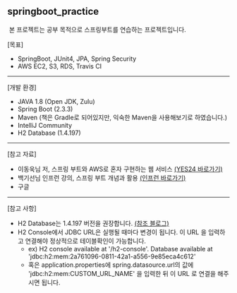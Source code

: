 ## springboot_practice

&nbsp;본 프로젝트는 공부 목적으로 스프링부트를 연습하는 프로젝트입니다.

[목표]
+ SpringBoot, JUnit4, JPA, Spring Security
+ AWS EC2, S3, RDS, Travis CI 

***

[개발 환경]
+ JAVA 1.8 (Open JDK, Zulu)
+ Spring Boot (2.3.3)
+ Maven (책은 Gradle로 되어있지만, 익숙한 Maven을 사용해보기로 하였습니다.)
+ IntelliJ Community
+ H2 Database (1.4.197)

***

[참고 자료]
+ 이동욱님 저, 스프링 부트와 AWS로 혼자 구현하는 웹 서비스 [(YES24 바로가기)](http://www.yes24.com/Product/Goods/83849117 "YES24 바로가기")
+ 백기선님 인프런 강의, 스프링 부트 개념과 활용 [(인프런 바로가기)](https://www.inflearn.com/course/%EC%8A%A4%ED%94%84%EB%A7%81%EB%B6%80%ED%8A%B8 "인프런 바로가기")
+ 구글

***

[참고 사항]
+ H2 Database는 1.4.197 버전을 권장합니다. [(참조 블로그)](https://slf4me.com/post/spring-boot/mybatis-h2-problem/ "참조 블로그")
+ H2 Console에서 JDBC URL은 실행될 때마다 변경이 됩니다. 이 URL 을 입력하고 연결해야 정상적으로 테이블확인이 가능합니다.
  + ex) H2 console available at '/h2-console'. Database available at 'jdbc:h2:mem:2a761096-0811-42a1-a556-9e85eca4c612'
  + 혹은 application.properties에 spring.datasource.url의 값에 'jdbc:h2:mem:CUSTOM_URL_NAME' 을 입력한 뒤 이 URL 로 연결을 해주시면 됩니다.
